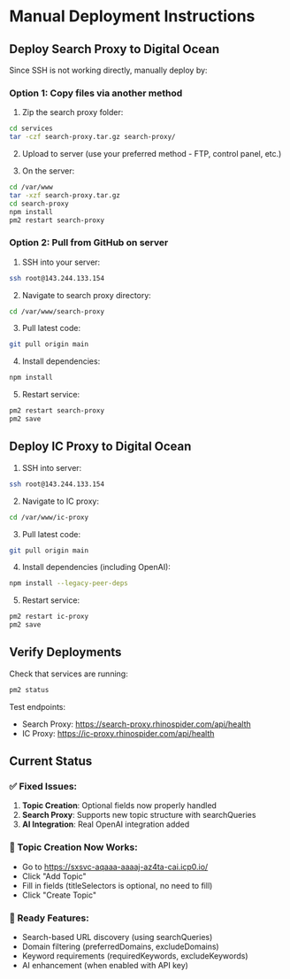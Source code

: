 # Manual Deployment Instructions

## Deploy Search Proxy to Digital Ocean

Since SSH is not working directly, manually deploy by:

### Option 1: Copy files via another method
1. Zip the search proxy folder:
```bash
cd services
tar -czf search-proxy.tar.gz search-proxy/
```

2. Upload to server (use your preferred method - FTP, control panel, etc.)

3. On the server:
```bash
cd /var/www
tar -xzf search-proxy.tar.gz
cd search-proxy
npm install
pm2 restart search-proxy
```

### Option 2: Pull from GitHub on server
1. SSH into your server:
```bash
ssh root@143.244.133.154
```

2. Navigate to search proxy directory:
```bash
cd /var/www/search-proxy
```

3. Pull latest code:
```bash
git pull origin main
```

4. Install dependencies:
```bash
npm install
```

5. Restart service:
```bash
pm2 restart search-proxy
pm2 save
```

## Deploy IC Proxy to Digital Ocean

1. SSH into server:
```bash
ssh root@143.244.133.154
```

2. Navigate to IC proxy:
```bash
cd /var/www/ic-proxy
```

3. Pull latest code:
```bash
git pull origin main
```

4. Install dependencies (including OpenAI):
```bash
npm install --legacy-peer-deps
```

5. Restart service:
```bash
pm2 restart ic-proxy
pm2 save
```

## Verify Deployments

Check that services are running:
```bash
pm2 status
```

Test endpoints:
- Search Proxy: https://search-proxy.rhinospider.com/api/health
- IC Proxy: https://ic-proxy.rhinospider.com/api/health

## Current Status

### ✅ Fixed Issues:
1. **Topic Creation**: Optional fields now properly handled
2. **Search Proxy**: Supports new topic structure with searchQueries
3. **AI Integration**: Real OpenAI integration added

### 📝 Topic Creation Now Works:
- Go to https://sxsvc-aqaaa-aaaaj-az4ta-cai.icp0.io/
- Click "Add Topic"
- Fill in fields (titleSelectors is optional, no need to fill)
- Click "Create Topic"

### 🚀 Ready Features:
- Search-based URL discovery (using searchQueries)
- Domain filtering (preferredDomains, excludeDomains)
- Keyword requirements (requiredKeywords, excludeKeywords)
- AI enhancement (when enabled with API key)